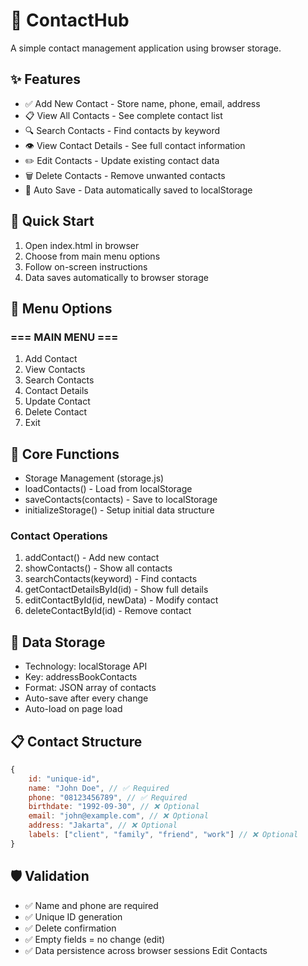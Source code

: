 # 📒 ContactHub

A simple contact management application using browser storage.

## ✨ Features

- ✅ Add New Contact - Store name, phone, email, address
- 📋 View All Contacts - See complete contact list
- 🔍 Search Contacts - Find contacts by keyword
- 👁️ View Contact Details - See full contact information
- ✏️ Edit Contacts - Update existing contact data
- 🗑️ Delete Contacts - Remove unwanted contacts
- 💾 Auto Save - Data automatically saved to localStorage

## 🚀 Quick Start

1. Open index.html in browser
2. Choose from main menu options
3. Follow on-screen instructions
4. Data saves automatically to browser storage

## 📝 Menu Options

### === MAIN MENU ===

1. Add Contact
2. View Contacts
3. Search Contacts
4. Contact Details
5. Update Contact
6. Delete Contact
7. Exit

## 🔧 Core Functions

- Storage Management (storage.js)
- loadContacts() - Load from localStorage
- saveContacts(contacts) - Save to localStorage
- initializeStorage() - Setup initial data structure

### Contact Operations

1. addContact() - Add new contact
2. showContacts() - Show all contacts
3. searchContacts(keyword) - Find contacts
4. getContactDetailsById(id) - Show full details
5. editContactById(id, newData) - Modify contact
6. deleteContactById(id) - Remove contact

## 💾 Data Storage

- Technology: localStorage API
- Key: addressBookContacts
- Format: JSON array of contacts
- Auto-save after every change
- Auto-load on page load

## 📋 Contact Structure

```javascript
{
    id: "unique-id",
    name: "John Doe", // ✅ Required
    phone: "08123456789", // ✅ Required
    birthdate: "1992-09-30", // ❌ Optional
    email: "john@example.com", // ❌ Optional
    address: "Jakarta", // ❌ Optional
    labels: ["client", "family", "friend", "work"] // ❌ Optional
}
```

## 🛡️ Validation

- ✅ Name and phone are required
- ✅ Unique ID generation
- ✅ Delete confirmation
- ✅ Empty fields = no change (edit)
- ✅ Data persistence across browser sessions
  Edit Contacts
